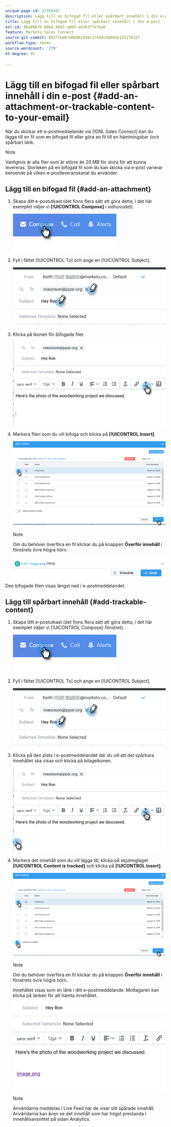 ```yaml
---
unique-page-id: 37356587
description: Lägg till en bifogad fil eller spårbart innehåll i din e-post - Marketo Docs - produktdokumentation
title: Lägg till en bifogad fil eller spårbart innehåll i din e-post
exl-id: 06a80676-00bd-46d3-a989-ae503f7e76a6
feature: Marketo Sales Connect
source-git-commit: 0d37fbdb7d08901458c1744dc68893e155176327
workflow-type: tm+mt
source-wordcount: '279'
ht-degree: 0%

---
```


# Lägg till en bifogad fil eller spårbart innehåll i din e-post {#add-an-attachment-or-trackable-content-to-your-email}

När du skickar ett e-postmeddelande via [!DNL Sales Connect] kan du lägga till en fil som en bifogad fil eller göra en fil till en hämtningsbar (och spårbar) länk.

>[!NOTE]
>
>Vanligtvis är alla filer som är större än 20 MB för stora för att kunna levereras. Storleken på en bifogad fil som du kan skicka via e-post varierar beroende på vilken e-postleveranskanal du använder.

## Lägg till en bifogad fil {#add-an-attachment}

1. Skapa ditt e-postutkast (det finns flera sätt att göra detta, i det här exemplet väljer vi **[!UICONTROL Compose]** i sidhuvudet).

   ![](assets/one-4.png)

1. Fyll i fältet [!UICONTROL To] och ange en [!UICONTROL Subject].

   ![](assets/attach-two.png)

1. Klicka på ikonen för bifogade filer.

   ![](assets/attach-three.png)

1. Markera filen som du vill bifoga och klicka på **[!UICONTROL Insert]**.

   ![](assets/attach-four.png)

   >[!NOTE]
   >
   >Om du behöver överföra en fil klickar du på knappen **Överför innehåll** i fönstrets övre högra hörn.

   ![](assets/attach-five.png)

Den bifogade filen visas längst ned i e-postmeddelandet.

## Lägg till spårbart innehåll {#add-trackable-content}

1. Skapa ditt e-postutkast (det finns flera sätt att göra detta, i det här exemplet väljer vi [!UICONTROL Compose]-fönstret).

   ![](assets/one-4.png)

1. Fyll i fältet [!UICONTROL To] och ange en [!UICONTROL Subject].

   ![](assets/two-4.png)

1. Klicka på den plats i e-postmeddelandet där du vill att det spårbara innehållet ska visas och klicka på bilageikonen.

   ![](assets/three-4.png)

1. Markera det innehåll som du vill lägga till, klicka på skjutreglaget **[!UICONTROL Content is tracked]** och klicka på **[!UICONTROL Insert]**.

   ![](assets/four-4.png)

   >[!NOTE]
   >
   >Om du behöver överföra en fil klickar du på knappen **Överför innehåll** i fönstrets övre högra hörn.

   Innehållet visas som en länk i ditt e-postmeddelande. Mottagaren kan klicka på länken för att hämta innehållet.

   ![](assets/five-2.png)

   >[!NOTE]
   >
   >Användarna meddelas i Live Feed när de visar sitt spårade innehåll. Användarna kan även se det innehåll som har högst prestanda i innehållsavsnittet på sidan Analytics.
